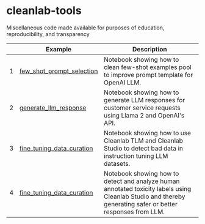 # cleanlab-tools
Miscellaneous code made available for purposes of education, reproducibility, and transparency

|     | Example                                                                                        | Description                                                                                                                                                                                                                                                                  |
| --- | ---------------------------------------------------------------------------------------------- | ---------------------------------------------------------------------------------------------------------------------------------------------------------------------------------------------------------------------------------------------------------------------------- |
| 1 | [few_shot_prompt_selection](few_shot_prompt_selection/few_shot_prompt_selection.ipynb) | Notebook showing how to clean few-shot examples pool to improve prompt template for OpenAI LLM.|
| 2 | [generate_llm_response](generate_llm_response/generate_llm_response.ipynb) | Notebook showing how to generate LLM responses for customer service requests using Llama 2 and OpenAI's API.|
| 3 | [fine_tuning_data_curation](fine_tuning_data_curation/fine_tuning_data_curation.ipynb) | Notebook showing how to use Cleanlab TLM and Cleanlab Studio to detect bad data in instruction tuning LLM datasets.|
| 4 | [fine_tuning_data_curation](fine_tuning_mistral_beavertails/beavertails.ipynb) | Notebook showing how to detect and analyze human annotated toxicity labels using Cleanlab Studio and thereby generating safer or better responses from LLM.|
